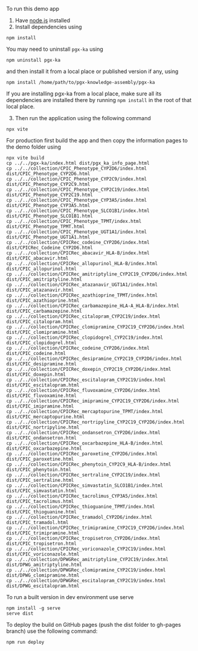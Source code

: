 To run this demo app 
1. Have [node.js](https://nodejs.org/en/download) installed
2. Install dependencies using 

```shell
npm install
```

You may need to uninstall `pgx-ka` using

```shell
npm uninstall pgx-ka
```

and then install it from a local place or published version if any, using

```shell
npm install /home/path/to/pgx-knowledge-assembly/pgx-ka
```

If you are installing pgx-ka from a local place, make sure all its dependencies are installed there by running `npm install` in the root of that local place.

3. Then run the application using the following command
```shell
npx vite   
```

For production first build the app and then copy the information pages to the demo folder using
```shell
npx vite build 
cp ../../pgx-ka/index.html dist/pgx_ka_info_page.html
cp ../../collection/CPIC_Phenotype_CYP2D6/index.html dist/CPIC_Phenotype_CYP2D6.html
cp ../../collection/CPIC_Phenotype_CYP2C9/index.html dist/CPIC_Phenotype_CYP2C9.html
cp ../../collection/CPIC_Phenotype_CYP2C19/index.html dist/CPIC_Phenotype_CYP2C19.html
cp ../../collection/CPIC_Phenotype_CYP3A5/index.html dist/CPIC_Phenotype_CYP3A5.html
cp ../../collection/CPIC_Phenotype_SLCO1B1/index.html dist/CPIC_Phenotype_SLCO1B1.html
cp ../../collection/CPIC_Phenotype_TPMT/index.html dist/CPIC_Phenotype_TPMT.html
cp ../../collection/CPIC_Phenotype_UGT1A1/index.html dist/CPIC_Phenotype_UGT1A1.html
cp ../../collection/CPICRec_codeine_CYP2D6/index.html dist/CPICRec_Codeine_CYP2D6.html
cp ../../collection/CPICRec_abacavir_HLA-B/index.html dist/CPIC_abacavir.html
cp ../../collection/CPICRec_allopurinol_HLA-B/index.html dist/CPIC_allopurinol.html
cp ../../collection/CPICRec_amitriptyline_CYP2C19_CYP2D6/index.html dist/CPIC_amitriptyline.html
cp ../../collection/CPICRec_atazanavir_UGT1A1/index.html dist/CPIC_atazanavir.html
cp ../../collection/CPICRec_azathioprine_TPMT/index.html dist/CPIC_azathioprine.html
cp ../../collection/CPICRec_carbamazepine_HLA-A_HLA-B/index.html dist/CPIC_carbamazepine.html
cp ../../collection/CPICRec_citalopram_CYP2C19/index.html dist/CPIC_citalopram.html
cp ../../collection/CPICRec_clomipramine_CYP2C19_CYP2D6/index.html dist/CPIC_clomipramine.html
cp ../../collection/CPICRec_clopidogrel_CYP2C19/index.html dist/CPIC_clopidogrel.html
cp ../../collection/CPICRec_codeine_CYP2D6/index.html dist/CPIC_codeine.html
cp ../../collection/CPICRec_desipramine_CYP2C19_CYP2D6/index.html dist/CPIC_desipramine.html
cp ../../collection/CPICRec_doxepin_CYP2C19_CYP2D6/index.html dist/CPIC_doxepin.html
cp ../../collection/CPICRec_escitalopram_CYP2C19/index.html dist/CPIC_escitalopram.html
cp ../../collection/CPICRec_fluvoxamine_CYP2D6/index.html dist/CPIC_fluvoxamine.html
cp ../../collection/CPICRec_imipramine_CYP2C19_CYP2D6/index.html dist/CPIC_imipramine.html
cp ../../collection/CPICRec_mercaptopurine_TPMT/index.html dist/CPIC_mercaptopurine.html
cp ../../collection/CPICRec_nortripyline_CYP2C19_CYP2D6/index.html dist/CPIC_nortripyline.html
cp ../../collection/CPICRec_ondansetron_CYP2D6/index.html dist/CPIC_ondansetron.html
cp ../../collection/CPICRec_oxcarbazepine_HLA-B/index.html dist/CPIC_oxcarbazepine.html
cp ../../collection/CPICRec_paroxetine_CYP2D6/index.html dist/CPIC_paroxetine.html
cp ../../collection/CPICRec_phenytoin_CYP2C9_HLA-B/index.html dist/CPIC_phenytoin.html
cp ../../collection/CPICRec_sertraline_CYP2C19/index.html dist/CPIC_sertraline.html
cp ../../collection/CPICRec_simvastatin_SLCO1B1/index.html dist/CPIC_simvastatin.html
cp ../../collection/CPICRec_tacrolimus_CYP3A5/index.html dist/CPIC_tacrolimus.html
cp ../../collection/CPICRec_thioguanine_TPMT/index.html dist/CPIC_thioguanine.html
cp ../../collection/CPICRec_tramadol_CYP2D6/index.html dist/CPIC_tramadol.html
cp ../../collection/CPICRec_trimipramine_CYP2C19_CYP2D6/index.html dist/CPIC_trimipramine.html
cp ../../collection/CPICRec_tropisetron_CYP2D6/index.html dist/CPIC_tropisetron.html
cp ../../collection/CPICRec_voriconazole_CYP2C19/index.html dist/CPIC_voriconazole.html
cp ../../collection/DPWGRec_amitriptyline_CYP2C19/index.html dist/DPWG_amitriptyline.html
cp ../../collection/DPWGRec_clomipramine_CYP2C19/index.html dist/DPWG_clomipramine.html
cp ../../collection/DPWGRec_escitalopram_CYP2C19/index.html dist/DPWG_escitalopram.html
```

To run a built version in dev environment use serve
```shell
npm install -g serve
serve dist
```

To deploy the build on GitHub pages (push the dist folder to gh-pages branch) use the following command:
```shell
npm run deploy
```
